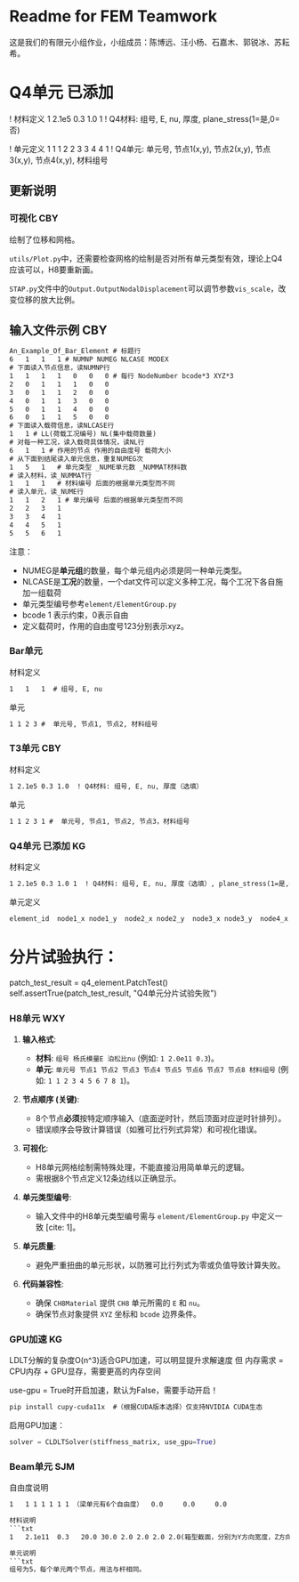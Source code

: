 # Readme for FEM Teamwork

这是我们的有限元小组作业，小组成员：陈博远、汪小杨、石嘉木、郭锐冰、苏耘希。

# Q4单元 已添加
! 材料定义
1 2.1e5 0.3 1.0 1  ! Q4材料: 组号, E, nu, 厚度, plane_stress(1=是,0=否)

! 单元定义
1 1 1 2 2 3 3 4 4 1  ! Q4单元: 单元号, 节点1(x,y), 节点2(x,y), 节点3(x,y), 节点4(x,y), 材料组号
## 更新说明

### 可视化 CBY

绘制了位移和网格。

``utils/Plot.py``中，还需要检查网格的绘制是否对所有单元类型有效，理论上Q4应该可以，H8要重新画。

``STAP.py``文件中的``Output.OutputNodalDisplacement``可以调节参数``vis_scale``，改变位移的放大比例。

## 输入文件示例 CBY

```txt
An_Example_Of_Bar_Element # 标题行
6   1   1   1 # NUMNP NUMEG NLCASE MODEX
# 下面读入节点信息，读NUMNP行
1   1   1   1   0   0   0 # 每行 NodeNumber bcode*3 XYZ*3 
2   0   1   1   1   0   0
3   0   1   1   2   0   0
4   0   1   1   3   0   0
5   0   1   1   4   0   0
6   0   1   1   5   0   0
# 下面读入载荷信息，读NLCASE行
1   1 # LL(荷载工况编号) NL(集中载荷数量)
# 对每一种工况，读入载荷具体情况，读NL行
6   1   1 # 作用的节点 作用的自由度号 载荷大小
# 从下面到结尾读入单元信息，重复NUMEG次
1   5   1   # 单元类型 _NUME单元数 _NUMMAT材料数
# 读入材料，读_NUMMAT行
1   1   1   # 材料编号 后面的根据单元类型而不同
# 读入单元，读_NUME行
1   1   2   1 # 单元编号 后面的根据单元类型而不同
2   2   3   1
3   3   4   1
4   4   5   1
5   5   6   1
```

注意：

- NUMEG是**单元组**的数量，每个单元组内必须是同一种单元类型。
- NLCASE是**工况**的数量，一个dat文件可以定义多种工况，每个工况下各自施加一组载荷
- 单元类型编号参考``element/ElementGroup.py``
- bcode 1 表示约束，0表示自由
- 定义载荷时，作用的自由度号123分别表示xyz。

### Bar单元

材料定义

```txt
1   1   1  # 组号, E, nu
```

单元

```txt
1 1 2 3 #  单元号, 节点1, 节点2, 材料组号
```

### T3单元 CBY

材料定义

```txt
1 2.1e5 0.3 1.0  ! Q4材料: 组号, E, nu, 厚度（选填）
```

单元

```txt
1 1 2 3 1 #  单元号, 节点1, 节点2, 节点3，材料组号
```

### Q4单元 已添加 KG

材料定义

```txt
1 2.1e5 0.3 1.0 1  ! Q4材料: 组号, E, nu, 厚度（选填）, plane_stress(1=是,0=否，选填)
```

单元定义

```txt
element_id  node1_x node1_y  node2_x node2_y  node3_x node3_y  node4_x node4_y  material_set
```
# 分片试验执行：
patch_test_result = q4_element.PatchTest()
self.assertTrue(patch_test_result, "Q4单元分片试验失败")

### H8单元 WXY

1.  **输入格式**:
    * **材料**: `组号 杨氏模量E 泊松比nu` (例如: `1 2.0e11 0.3`)。
    * **单元**: `单元号 节点1 节点2 节点3 节点4 节点5 节点6 节点7 节点8 材料组号` (例如: `1 1 2 3 4 5 6 7 8 1`)。

2.  **节点顺序 (关键)**:
    * 8个节点**必须**按特定顺序输入（底面逆时针，然后顶面对应逆时针排列）。
    * 错误顺序会导致计算错误（如雅可比行列式异常）和可视化错误。

3.  **可视化**:
    * H8单元网格绘制需特殊处理，不能直接沿用简单单元的逻辑。
    * 需根据8个节点定义12条边线以正确显示。

4.  **单元类型编号**:
    * 输入文件中的H8单元类型编号需与 `element/ElementGroup.py` 中定义一致 [cite: 1]。

5.  **单元质量**:
    * 避免严重扭曲的单元形状，以防雅可比行列式为零或负值导致计算失败。

6.  **代码兼容性**:
    * 确保 `CH8Material` 提供 `CH8` 单元所需的 `E` 和 `nu`。
    * 确保节点对象提供 `XYZ` 坐标和 `bcode` 边界条件。

### GPU加速 KG

LDLT分解的复杂度O(n^3)适合GPU加速，可以明显提升求解速度
但 内存需求 = CPU内存 + GPU显存，需要更高的内存空间

use-gpu = True时开启加速，默认为False，需要手动开启！
```txt
pip install cupy-cuda11x  #（根据CUDA版本选择）仅支持NVIDIA CUDA生态
```
启用GPU加速：
```python
solver = CLDLTSolver(stiffness_matrix, use_gpu=True)
```


### Beam单元 SJM

自由度说明
```txt
1   1 1 1 1 1 1 （梁单元有6个自由度）  0.0     0.0     0.0

材料说明
```txt
1   2.1e11  0.3   20.0 30.0 2.0 2.0 2.0 2.0(箱型截面，分别为Y方向宽度，Z方向高度，以及默认相等的四个厚度)

单元说明
```txt
组号为5，每个单元两个节点，用法与杆相同。
